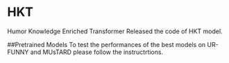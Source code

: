 # HKT
Humor Knowledge Enriched Transformer
Released the code of HKT model.



##Pretrained Models
To test the performances of the best models on UR-FUNNY and MUsTARD please follow the instructrtions.
 


